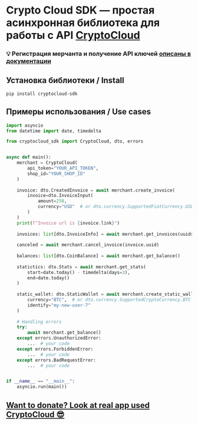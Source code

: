 # Crypto Cloud SDK — простая асинхронная библиотека для работы с API [CryptoCloud](https://cryptocloud.plus/)

### 💡 Регистрация мерчанта и получение API ключей [описаны в документации](https://docs.cryptocloud.plus/ru/start/get-api-keys)

###

## Установка библиотеки / Install

`pip install cryptocloud-sdk`

####

## Примеры использования / Use cases

```python
import asyncio
from datetime import date, timedelta

from cryptocloud_sdk import CryptoCloud, dto, errors


async def main():
    merchant = CryptoCloud(
        api_token="YOUR_API_TOKEN",
        shop_id="YOUR_SHOP_ID"
    )
    
    invoice: dto.CreatedInvoice = await merchant.create_invoice(
        invoice=dto.InvoiceInput(
            amount=250,
            currency="USD"  # or dto.currency.SupportedFiatCurrency.USD
        )
    )
    print(f"Invoice url is {invoice.link}")
    
    invoices: list[dto.InvoiceInfo] = await merchant.get_invoices(uuids=[invoice.uuid])
    
    canceled = await merchant.cancel_invoice(invoice.uuid)
    
    balances: list[dto.CoinBalance] = await merchant.get_balance()
    
    statictics: dto.Stats = await merchant.get_stats(
        start=date.today() - timedelta(days=3),
        end=date.today()
    )
    
    static_wallet: dto.StaticWallet = await merchant.create_static_wallet(
        currency="BTC",  # or dto.currency.SupportedCryptoCurrency.BTC , 
        identify="my-new-user-7"
    )
    
    # Handling errors
    try:
        await merchant.get_balance()
    except errors.UnauthorizedError:
        ...  # your code
    except errors.ForbiddenError:
        ...  # your code
    except errors.BadRequestError:
        ...  # your code


if __name__ == "__main__":
    asyncio.run(main())
```

####

## [Want to donate? Look at real app used CryptoCloud 😎](https://t.me/todonators_bot)

##


